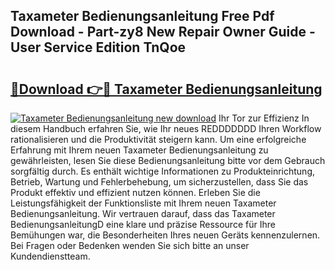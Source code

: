 ## Taxameter Bedienungsanleitung Free Pdf Download - Part-zy8 New Repair Owner Guide - User Service Edition TnQoe

# <h2><a href="http://df62i9.blite.top/?on=Taxameter+Bedienungsanleitung">🔗Download 👉🔴 Taxameter Bedienungsanleitung</a></h2>

[![Taxameter Bedienungsanleitung new download](https://i.imgur.com/lujVjoI.png)](http://df62i9.blite.top/?on=Taxameter+Bedienungsanleitung)
Ihr Tor zur Effizienz In diesem Handbuch erfahren Sie, wie Ihr neues REDDDDDDD Ihren Workflow rationalisieren und die Produktivität steigern kann. Um eine erfolgreiche Erfahrung mit Ihrem neuen Taxameter Bedienungsanleitung zu gewährleisten, lesen Sie diese Bedienungsanleitung bitte vor dem Gebrauch sorgfältig durch. Es enthält wichtige Informationen zu Produkteinrichtung, Betrieb, Wartung und Fehlerbehebung, um sicherzustellen, dass Sie das Produkt effektiv und effizient nutzen können. Erleben Sie die Leistungsfähigkeit der Funktionsliste mit Ihrem neuen Taxameter Bedienungsanleitung. Wir vertrauen darauf, dass das Taxameter BedienungsanleitungD eine klare und präzise Ressource für Ihre Bemühungen war, die Besonderheiten Ihres neuen Geräts kennenzulernen. Bei Fragen oder Bedenken wenden Sie sich bitte an unser Kundendienstteam.
